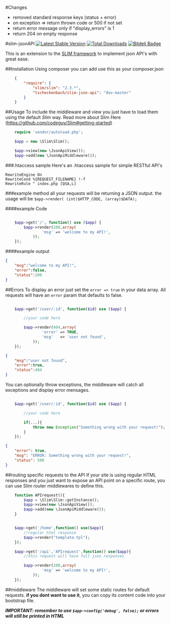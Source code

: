 #Changes
- removed standard response keys (status + error)
- on exception => return thrown code or 500 if not set
- return error message only if "display_errors" is 1
- return 204 on empty response

#slim-jsonAPI
[![Latest Stable Version](https://poser.pugx.org/tscheckenbach/slim-json-api/v/stable.png)](https://packagist.org/packages/tscheckenbach/slim-json-api)
[![Total Downloads](https://poser.pugx.org/tscheckenbach/slim-json-api/downloads.png)](https://packagist.org/packages/tscheckenbach/slim-json-api)
[![Bitdeli Badge](https://d2weczhvl823v0.cloudfront.net/tscheckenbach/slim-json-api/trend.png)](https://bitdeli.com/free "Bitdeli Badge")

This is an extension to the [SLIM framework](https://github.com/codeguy/Slim) to implement json API's with great ease.

##Installation
Using composer you can add use this as your composer.json

```json
    {
        "require": {
            "slim/slim": "2.3.*",
            "tscheckenbach/slim-json-api": "dev-master"
        }
    }

```

##Usage
To include the middleware and view you just have to load them using the default _Slim_ way.
Read more about Slim Here (https://github.com/codeguy/Slim#getting-started)

```php
    require 'vendor/autoload.php';

    $app = new \Slim\Slim();

    $app->view(new \JsonApiView());
    $app->add(new \JsonApiMiddleware());
```

###.htaccess sample
Here's an .htaccess sample for simple RESTful API's
```
RewriteEngine On
RewriteCond %{REQUEST_FILENAME} !-f
RewriteRule ^ index.php [QSA,L]
```

###example method
all your requests will be returning a JSON output.
the usage will be `$app->render( (int)$HTTP_CODE, (array)$DATA);`

####example Code 
```php

    $app->get('/', function() use ($app) {
        $app->render(200,array(
                'msg' => 'welcome to my API!',
            ));
    });

```


####example output
```json
{
    "msg":"welcome to my API!",
    "error":false,
    "status":200
}

```

##Errors
To display an error just set the `error => true` in your data array.
All requests will have an `error` param that defaults to false.

```php

    $app->get('/user/:id', function($id) use ($app) {

        //your code here

        $app->render(404,array(
                'error' => TRUE,
                'msg'   => 'user not found',
            ));
    });

```
```json
{
    "msg":"user not found",
    "error":true,
    "status":404
}

```

You can optionally throw exceptions, the middleware will catch all exceptions and display error mensages.

```php

    $app->get('/user/:id', function($id) use ($app) {

        //your code here

        if(...){
            throw new Exception("Something wrong with your request!");
        }
    });

```
```json
{
    "error": true,
    "msg": "ERROR: Something wrong with your request!",
    "status": 500
}

```


##routing specific requests to the API
If your site is using regular HTML responses and you just want to expose an API point on a specific route,
you can use Slim router middlewares to define this.

```php
    function APIrequest(){
        $app = \Slim\Slim::getInstance();
        $app->view(new \JsonApiView());
        $app->add(new \JsonApiMiddleware());
    }


    $app->get('/home',function() use($app){
        //regular html response
        $app->render("template.tpl");
    });

    $app->get('/api','APIrequest',function() use($app){
        //this request will have full json responses

        $app->render(200,array(
                'msg' => 'welcome to my API!',
            ));
    });
```


##middleware
The middleware will set some static routes for default requests.
**if you dont want to use it**, you can copy its content code into your bootstrap file.

***IMPORTANT: remember to use `$app->config('debug', false);` or errors will still be printed in HTML***
